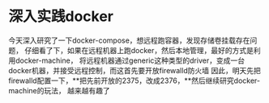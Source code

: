 # 深入实践docker
今天深入研究了一下docker-compose，想远程跑容器，发现存储卷挂载存在问题，
仔细看了下，如果在远程机器上跑docker，然后本地管理，最好的方式是利用docker-machine，
将远程机器通过generic这种类型的driver，变成一台docker机器，并接受远程控制，而这首先要开放firewalld防火墙
因此，明天先把firewalld配置一下，**把先前开放的2375，改成2376，**然后继续研究docker-machine的玩法，
越来越有趣了